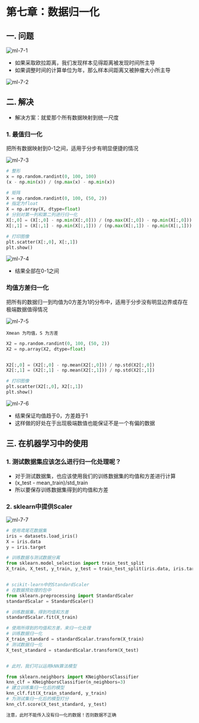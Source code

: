 # 第七章：数据归一化

## 一. 问题
![ml-7-1](https://s2.ax1x.com/2020/01/07/lcgs2R.md.png)

* 如果采取欧拉距离，我们发现样本见得距离被发现时间所主导
* 如果调整时间的计算单位为年，那么样本间距离又被肿瘤大小所主导

![ml-7-2](https://s2.ax1x.com/2020/01/07/lcggr6.md.png)

## 二. 解决
* 解决方案：就爱那个所有数据映射到统一尺度

### 1. 最值归一化
把所有数据映射到0-1之间，适用于分步有明显便捷的情况

![ml-7-3](https://s2.ax1x.com/2020/01/07/lcghIe.png)

```python
# 整形
x = np.random.randint(0, 100, 100) 
(x - np.min(x)) / (np.max(x) - np.min(x))

# 矩阵
X = np.random.randint(0, 100, (50, 2))
# 指定为float
X = np.array(X, dtype=float)
# 分别对第一列和第二列进行归一化
X[:,0] = (X[:,0] - np.min(X[:,0])) / (np.max(X[:,0]) - np.min(X[:,0]))
X[:,1] = (X[:,1] - np.min(X[:,1])) / (np.max(X[:,1]) - np.min(X[:,1]))

# 打印图像
plt.scatter(X[:,0], X[:,1])
plt.show()
```
![ml-7-4](https://s2.ax1x.com/2020/01/07/lcgbsP.png)

* 结果全部在0-1之间

### 均值方差归一化
把所有的数据归一到均值为0方差为1的分布中，适用于分步没有明显边界或存在极端数据值得情况<br>

![ml-7-5](https://s2.ax1x.com/2020/01/08/lgI2F0.png)

`Xmean 为均值，S 为方差`
```python
X2 = np.random.randint(0, 100, (50, 2))
X2 = np.array(X2, dtype=float)


X2[:,0] = (X2[:,0] - np.mean(X2[:,0])) / np.std(X2[:,0])
X2[:,1] = (X2[:,1] - np.mean(X2[:,1])) / np.std(X2[:,1])

# 打印图像
plt.scatter(X2[:,0], X2[:,1])
plt.show()

```
![ml-7-6](https://s2.ax1x.com/2020/01/08/lgITm9.png)

* 结果保证均值趋于0，方差趋于1
* 这样做的好处在于出现极端数值也能保证不是一个有偏的数据


## 三. 在机器学习中的使用

### 1. 测试数据集应该怎么进行归一化处理呢？
* 对于测试数据集，也应该使用我们的训练数据集的均值和方差进行计算
* (x_test - mean_train)/std_train
* 所以要保存训练数据集得到的均值和方差

### 2. sklearn中提供Scaler

![ml-7-7](https://s2.ax1x.com/2020/01/08/lgILY6.md.png)

```python
# 使用鸢尾花数据集
iris = datasets.load_iris()
X = iris.data
y = iris.target

# 训练数据与测试数据分离
from sklearn.model_selection import train_test_split
X_train, X_test, y_train, y_test = train_test_split(iris.data, iris.target, test_size=0.2, random_state=666)


# scikit-learn中的StandardScaler
# 在数据预处理的包中
from sklearn.preprocessing import StandardScaler 
standardScalar = StandardScaler() 

# 训练数据集，得到均值和方差
standardScalar.fit(X_train)

# 使用所得到的均值和方差，来归一化处理
# 训练数据归一化
X_train_standard = standardScalar.transform(X_train)
# 测试数据归一化
X_test_standard = standardScalar.transform(X_test) 


# 此时，我们可以运用kNN算法模型

from sklearn.neighbors import KNeighborsClassifier
knn_clf = KNeighborsClassifier(n_neighbors=3)
# 建立训练集归一化后的模型
knn_clf.fit(X_train_standard, y_train)
# 为测试集归一化后的模型打分
knn_clf.score(X_test_standard, y_test)

注意，此时不能传入没有归一化的数据！否则数据不正确

```
<comment-comment/>
